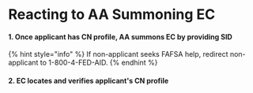 # Reacting to AA Summoning EC

#### 1. Once applicant has CN profile, AA summons EC by providing SID

{% hint style="info" %}
If non-applicant seeks FAFSA help, redirect non-applicant to 1-800-4-FED-AID.
{% endhint %}

#### 2. EC locates and verifies applicant's CN profile


